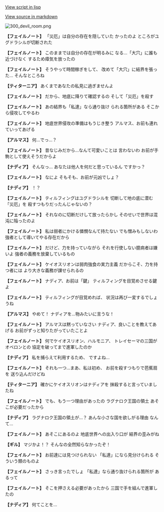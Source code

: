 [View script in lisp](../scripts/100605040.txt)

[View source in markdown](100605040.md)

![300_devil_room.png](../images/backgrounds/300_devil_room.png)

**【フェイルノート】**
「災厄」は自分の存在を隠していた
かったのよ
ところがユグドラシルが切断された

**【フェイルノート】**
このままでは自分の存在が明るみに
なる…「大穴」に誰も近づけなく
するため瘴気を放ったの

**【フェイルノート】**
そうやって時間稼ぎをして、
改めて「大穴」に結界を張った…
そんなところね

**【ティターニア】**
あくまであなたの私見に過ぎませんよ

**【フェイルノート】**
だから、地底に降りて確認するの
そして「災厄」を殺す

**【フェイルノート】**
あの結界も「私達」なら通り抜け
られる箇所がある
そこから侵攻してやるわ

**【フェイルノート】**
地底世界侵攻の準備はもうじき整う
アルマス、お前も連れていってあげる

**【アルマス】**
何…でっ…？

**【フェイルノート】**
昔なじみだから…なんて可愛いことは
言わないわ
お前が手駒として使えそうだからよ

**【ナディア】**
そんなっ…
あなたは他人を何だと思っているん
ですかっ？

**【フェイルノート】**
なによ
そもそも、お前が元凶でしょ？

**【ナディア】**
！？

**【フェイルノート】**
ティルフィングはユグドラシルを
切断して地の底に潜む「災厄」を
殺すつもりだったんじゃないの？

**【フェイルノート】**
それなのに切断だけして放ったらかし
そのせいで世界は混沌に陥ったのよ

**【フェイルノート】**
私は弱者にかける憐憫なんて持たない
でも憎みもしないわ
強者として導いてやる存在だから

**【フェイルノート】**
だけど、力を持っていながら
それを行使しない臆病者は嫌いよ
強者の義務を放棄しているもの

**【フェイルノート】**
ケイオスリオンは弱肉強食の実力主義
だからこそ、力を持つ者には
より大きな義務が課せられるの

**【フェイルノート】**
ナディア、お前は「鍵」
ティルフィングを目覚めさせる鍵よ

**【フェイルノート】**
ティルフィングが目覚めれば、
状況は再び一変するでしょうね

**【アルマス】**
やめて！
ナディアを…物みたいに言うな！

**【フェイルノート】**
アルマスは黙っていなさい
ナディア、良いことを教えてあげる
お前がずっと知りたがっていたことよ

**【フェイルノート】**
何でケイオスリオン、ハルモニア、
トレイセーマの三国がオベロンとの
協定を破ってまで進軍したのか

**【ナディア】**
私を捕らえて利用するため、
ですよね…

**【フェイルノート】**
それも一つ…まあ、私は初め、
お前を殺すつもりで芭蕉扇を
送り込んだけどね

**【ティターニア】**
確かにケイオスリオンはナディアを
抹殺すると言っていましたね

**【フェイルノート】**
でも、もう一つ理由があったの
ラグナロク王国の領土
あそこが必要だったから

**【ナディア】**
ラグナロク王国の領土が…？
あんな小さな国を欲しがる理由
なんて…

**【フェイルノート】**
あそこにあるのよ
地底世界への出入り口が
結界の歪みがね

**【ギル】**
マジかよ！？
そんなの全然知らなかったぞ！

**【フェイルノート】**
お前達には見つけられない
「私達」になら見分けられる
そういう類のものよ

**【フェイルノート】**
さっき言ったでしょ
「私達」なら通り抜けられる箇所が
あるって

**【フェイルノート】**
そこを押さえる必要があったから
三国で手を組んで進軍したの

**【ナディア】**
何てことを…